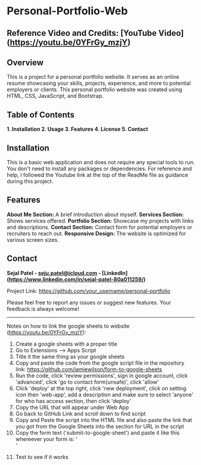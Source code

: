 # Personal-Portfolio-Web
## Reference Video and Credits: [YouTube Video] (https://youtu.be/0YFrGy_mzjY)

## Overview

This is a project for a personal portfolio website. It serves as an online resume showcasing your skills, projects, experience, and more to potential employers or clients. This personal portfolio website was created using HTML, CSS, JavaScript, and Bootstrap.

## Table of Contents

**1. Installation
2. Usage
3. Features
4. License
5. Contact** 
   
## Installation

This is a basic web application and does not require any special tools to run. You don't need to install any packages or dependencies. For reference and help, I followed the Youtube link at the top of the ReadMe file as guidance during this project.

## Features

**About Me Section:** A brief introduction about myself.
**Services Section:** Shows services offered.
**Portfolio Section:** Showcase my projects with links and descriptions.
**Contact Section:** Contact form for potential employers or recruiters to reach out.
**Responsive Design:** The website is optimized for various screen sizes.


## Contact

**Sejal Patel - seju.patel@icloud.com - [LinkedIn] (https://www.linkedin.com/in/sejal-patel-80a011259/)**

Project Link: https://github.com/your_username/personal-portfolio

Please feel free to report any issues or suggest new features. Your feedback is always welcome!











_________________________________________________________________________________________________________________________________________
Notes on how to link the google sheets to website (https://youtu.be/0YFrGy_mzjY):
1. Create a google sheets with a proper title
2. Go to Extensions --> Apps Script
3. Title it the same thing as your google sheets
4. Copy and paste the code from the google script file in the repository 
  link: https://github.com/jamiewilson/form-to-google-sheets
5. Run the code, click 'review permissions', sign in google account, click 'advanced', click 'go to contact form(unsafe)', click 'allow'
6. Click 'deploy' at the top right, click 'new deployment', click on setting icon then 'web-app', add a description and make sure to select 'anyone' for who has access section, then click 'deploy'
7. Copy the URL that will appear under Web App 
8. Go back to GitHub Link and scroll down to find script 
9. Copy and Paste the script into the HTML file and also paste the link that you got from the Google Sheets into the section for URL in the script
10. Copy the form text ('submit-to-google-sheet') and paste it like this whereever your form is: '<form name="submit-to-google-sheet">'
11. Test to see if it works
